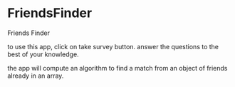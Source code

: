 # FriendsFinder
Friends Finder

to use this app, click on take survey button. answer the questions to the best of your knowledge.

the app will compute an algorithm to find a match from an object of friends already in an array.

